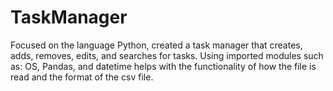 # TaskManager
Focused on the language Python, created a task manager that creates, adds, removes, edits,  and searches for tasks. Using imported modules such as: OS, Pandas, and datetime helps with the functionality of how the file is read and the format of the csv file.
